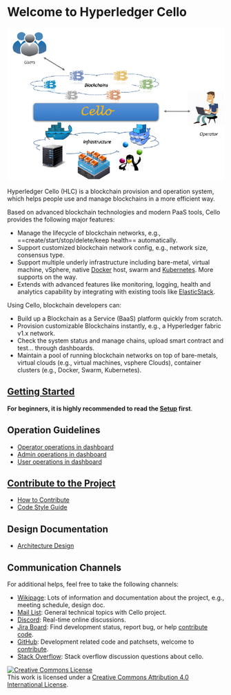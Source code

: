 Welcome to Hyperledger Cello
===

![Typical Scenario](images/scenario.png)

Hyperledger Cello (HLC) is a blockchain provision and operation system, which helps people use and manage blockchains in a more efficient way.

Based on advanced blockchain technologies and modern PaaS tools, Cello provides the following major features:

* Manage the lifecycle of blockchain networks, e.g., ==create/start/stop/delete/keep health== automatically.
* Support customized blockchain network config, e.g., network size, consensus type.
* Support multiple underly infrastructure including bare-metal, virtual machine, vSphere, native [Docker](https://www.docker.com) host, swarm and [Kubernetes](https://kubernetes.io). More supports on the way.
* Extends with advanced features like monitoring, logging, health and analytics capability by integrating with existing tools like [ElasticStack](https://www.elastic.co).

Using Cello, blockchain developers can:

* Build up a Blockchain as a Service (BaaS) platform quickly from scratch.
* Provision customizable Blockchains instantly, e.g., a Hyperledger fabric v1.x network.
* Check the system status and manage chains, upload smart contract and test... through dashboards.
* Maintain a pool of running blockchain networks on top of bare-metals, virtual clouds (e.g., virtual machines, vsphere Clouds), container clusters (e.g., Docker, Swarm, Kubernetes).

## [Getting Started](setup/server.md)

**For beginners, it is highly recommended to read the [Setup](setup/server.md) first**.

## Operation Guidelines
* [Operator operations in dashboard](operations/dashboard/operator.md)
* [Admin operations in dashboard](operations/dashboard/admin.md)
* [User operations in dashboard](operations/dashboard/user.md)

## [Contribute to the Project](contributing.md)
* [How to Contribute](contributing.md)
* [Code Style Guide](https://black.readthedocs.io/en/stable/the_black_code_style.html)

## Design Documentation
* [Architecture Design](design/arch.md)

## Communication Channels

For additional helps, feel free to take the following channels:

* [Wikipage](https://wiki.hyperledger.org/projects/cello): Lots of information and documentation about the project, e.g., meeting schedule, design doc.
* [Mail List](mailto:hyperledger-cello@lists.hyperledger.org): General technical topics with Cello project.
* [Discord](https://discord.gg/hyperledger): Real-time online discussions.
* [Jira Board](https://jira.hyperledger.org/projects/CE/issues): Find development status, report bug, or help [contribute code](contributing.md).
* [GitHub](https://github.com/hyperledger/cello): Development related code and patchsets, welcome to [contribute](contributing.md).
* [Stack Overflow](https://stackoverflow.com/questions/tagged/hyperledger-cello): Stack overflow discussion questions about cello.

<a rel="license" href="http://creativecommons.org/licenses/by/4.0/"><img alt="Creative Commons License" style="border-width:0" src="https://i.creativecommons.org/l/by/4.0/88x31.png" /></a><br />This work is licensed under a <a rel="license" href="http://creativecommons.org/licenses/by/4.0/">Creative Commons Attribution 4.0 International License</a>.
